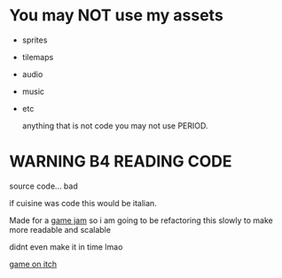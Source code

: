# You may NOT use my assets
* sprites
* tilemaps
* audio
* music
* etc

  anything that is not code you may not use PERIOD.

# WARNING B4 READING CODE
source code... bad

if cuisine was code this would be italian.

Made for a [game jam](https://itch.io/jam/nukeaduck-gamejam) so i am going to be refactoring this slowly to make more readable and scalable

didnt even make it in time lmao

[game on itch](https://uncertawn.itch.io/duck-235)

